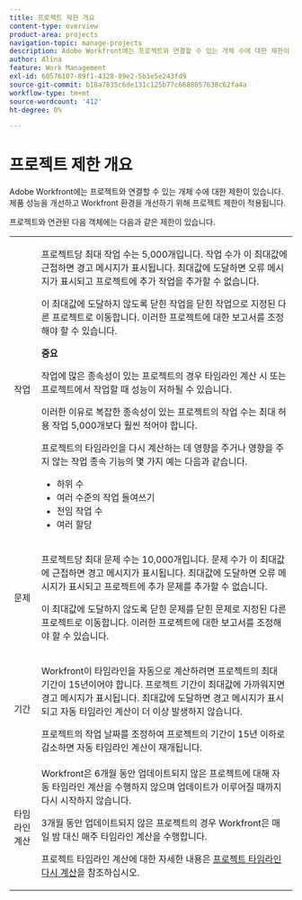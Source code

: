 ```yaml
---
title: 프로젝트 제한 개요
content-type: overview
product-area: projects
navigation-topic: manage-projects
description: Adobe Workfront에는 프로젝트와 연결할 수 있는 개체 수에 대한 제한이 있습니다. 제품 성능을 개선하고 Workfront 환경을 개선하기 위해 프로젝트 제한이 적용됩니다.
author: Alina
feature: Work Management
exl-id: 60576107-89f1-4328-89e2-5b1e5e243fd9
source-git-commit: b18a7835c6de131c125b77c6688057638c62fa4a
workflow-type: tm+mt
source-wordcount: '412'
ht-degree: 0%

---
```


# 프로젝트 제한 개요

Adobe Workfront에는 프로젝트와 연결할 수 있는 개체 수에 대한 제한이 있습니다. 제품 성능을 개선하고 Workfront 환경을 개선하기 위해 프로젝트 제한이 적용됩니다.

프로젝트와 연관된 다음 객체에는 다음과 같은 제한이 있습니다.

<table style="table-layout:auto"> 
 <col> 
 <col> 
 <tbody> 
  <tr> 
   <td role="rowheader"><p>작업</p></td> 
   <td>  <p>프로젝트당 최대 작업 수는 5,000개입니다. 작업 수가 이 최대값에 근접하면 경고 메시지가 표시됩니다. 최대값에 도달하면 오류 메시지가 표시되고 프로젝트에 추가 작업을 추가할 수 없습니다.</p> <p>이 최대값에 도달하지 않도록 닫힌 작업을 닫힌 작업으로 지정된 다른 프로젝트로 이동합니다. 이러한 프로젝트에 대한 보고서를 조정해야 할 수 있습니다.</p>

<b>중요</b>

작업에 많은 종속성이 있는 프로젝트의 경우 타임라인 계산 시 또는 프로젝트에서 작업할 때 성능이 저하될 수 있습니다.

이러한 이유로 복잡한 종속성이 있는 프로젝트의 작업 수는 최대 허용 작업 5,000개보다 훨씬 적어야 합니다.

프로젝트의 타임라인을 다시 계산하는 데 영향을 주거나 영향을 주지 않는 작업 종속 기능의 몇 가지 예는 다음과 같습니다.

<ul><li>하위 수</li>
   <li>여러 수준의 작업 들여쓰기</li>
   <li>전임 작업 수</li>
   <li>여러 할당</li>
   </ul>
   </td> 
  </tr> 
  <tr> 
   <td role="rowheader"><p>문제</p></td> 
   <td>  <p>프로젝트당 최대 문제 수는 10,000개입니다. 문제 수가 이 최대값에 근접하면 경고 메시지가 표시됩니다. 최대값에 도달하면 오류 메시지가 표시되고 프로젝트에 추가 문제를 추가할 수 없습니다.</p> <p>이 최대값에 도달하지 않도록 닫힌 문제를 닫힌 문제로 지정된 다른 프로젝트로 이동합니다. 이러한 프로젝트에 대한 보고서를 조정해야 할 수 있습니다.</p> </td> 
  </tr> 
  <tr> 
   <td role="rowheader"><p>기간</p></td> 
   <td> <p>Workfront이 타임라인을 자동으로 계산하려면 프로젝트의 최대 기간이 15년이어야 합니다. 프로젝트 기간이 최대값에 가까워지면 경고 메시지가 표시됩니다. 최대값에 도달하면 경고 메시지가 표시되고 자동 타임라인 계산이 더 이상 발생하지 않습니다.</p> <p>프로젝트의 작업 날짜를 조정하여 프로젝트의 기간이 15년 이하로 감소하면 자동 타임라인 계산이 재개됩니다.</p> </td> 
  </tr> 
  <tr> 
   <td role="rowheader"><p>타임라인 계산</p></td> 
   <td>Workfront은 6개월 동안 업데이트되지 않은 프로젝트에 대해 자동 타임라인 계산을 수행하지 않으며 업데이트가 이루어질 때까지 다시 시작하지 않습니다.<p>3개월 동안 업데이트되지 않은 프로젝트의 경우 Workfront은 매일 밤 대신 매주 타임라인 계산을 수행합니다.</p><p>프로젝트 타임라인 계산에 대한 자세한 내용은 <a href="../../../manage-work/projects/manage-projects/recalculate-project-timeline.md" class="MCXref xref">프로젝트 타임라인 다시 계산</a>을 참조하십시오. </p></td> 
  </tr> 
 </tbody> 
</table>

<!-- Notes from the table: 
     <p>For tasks limits: (This is NOT TRUE , but the PMs always wanted this to stay the way it is because they don't want customers creating projects bigger than this.)</p>
    <p>For issue limits: (this is true only for some clusters; according to Anna A., some clusters are set to a million.)</p>
    -->
